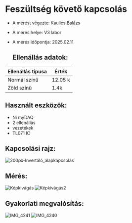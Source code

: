# Feszültség követő kapcsolás

- A mérést végezte: Kaulics Balázs
- A mérés helye: V3 labor
- A mérés időpontja: 2025.02.11

  ## Ellenállás adatok:
| Ellenállás típusa    | Érték  | 
|----------------------|--------|
| Normál színű         | 12.05 k|
| Zöld színű           | 1.4k  |



## Használt eszközök:
- Ni myDAQ
- 2 ellenállás
- vezetékek
- TL071 IC

## Kapcsolási rajz:
![200px-Invertáló_alapkapcsolás](https://github.com/user-attachments/assets/591e7511-cca6-4bd8-b31b-6d1a7a3e10c5)

## Mérés:
![Képkivágás](https://github.com/user-attachments/assets/728232a1-654a-489f-9ebc-88a118623cfd)
![Képkivágás2](https://github.com/user-attachments/assets/cb95e793-9332-46fc-b370-bfb6f8119d6b)


## Gyakorlati megvalósítás:
![IMG_4241](https://github.com/user-attachments/assets/d5b470a9-3641-415e-9130-2befa0502388)
![IMG_4240](https://github.com/user-attachments/assets/fcbc3667-55c4-437f-b6bc-1f40be57e13b)



